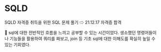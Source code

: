 # SQLD
SQLD 자격증 취득을 위한 SQL 문제 풀기 ⇨ 21.12.17 자격증 합격

📝 sql에 대한 전반적인 흐름을 느끼고 공부할 수 있는 시간이었다.
생소했던 명령어들이나 기능들을 활용하여 쿼리를 짜보고,
join 등 기초 sql에 대한 이해도를 확실히 높일 수 있는 기회였다.

